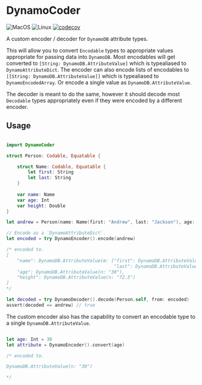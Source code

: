 # DynamoCoder

![MacOS](https://github.com/m-housh/DynamoCoder/workflows/MacOS/badge.svg?branch=master)
![Linux](https://github.com/m-housh/DynamoCoder/workflows/Linux/badge.svg)
[![codecov](https://codecov.io/gh/m-housh/DynamoCoder/branch/master/graph/badge.svg)](https://codecov.io/gh/m-housh/DynamoCoder)

A custom encoder / decoder for `DynamoDB` attribute types.

This will allow you to convert `Encodable` types to appropriate values appropriate for passing data into `DynamoDB`.  Most encodables
will get converted to `[String: DynamoDB.AttributeValue]` which is typealiased to `DynamoAttributeDict`.  The encoder can
also encode lists of encodables to `[[String: DynamoDB.AttributeValue]]` which is typealiased to `DynamoEncodedArray`.  Or encode a single value as `DynamoDB.AttributeValue`.

The decoder is meant to do the same, however it should decode most `Decodable` types appropriately even if they were encoded by
a different encoder.

## Usage

```swift

import DynamoCoder

struct Person: Codable, Equatable {

    struct Name: Codable, Equatable {
        let first: String
        let last: String
    }
    
    var name: Name
    var age: Int
    var height: Double
}

let andrew = Person(name: Name(first: "Andrew", last: "Jackson"), age: 30, height: 72.5)

// Encode as a `DynamoAttributeDict`.
let encoded = try DynamoEncoder().encode(andrew)

/* encoded to.
[
    "name": DynamoDB.AttributeValue(m: ["first": DynamoDB.AttributeValue(s: "Andrew"),
                                        "last": DynamoDB.AttributeValue(s: "Jackson")]),
    "age": DynamoDB.AttributeValue(n: "30"),
    "height": DynamoDB.AttributeValue(n: "72.5")
]
*/

let decoded = try DynamoDecoder().decode(Person.self, from: encoded)
assert(decoded == andrew) // true

```

The custom encoder also has the capability to convert an encodable type to a single `DynamoDB.AttributeValue`.

```swift

let age: Int = 30
let attribute = DynamoEncoder().convert(age)

/* encoded to.

DynamoDB.AttributeValue(n: "30")

*/
```
